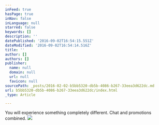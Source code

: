 ```yaml
---
inFeed: true
hasPage: true
inNav: false
inLanguage: null
starred: false
keywords: []
description: ''
datePublished: '2016-09-02T16:54:15.551Z'
dateModified: '2016-09-02T16:54:14.516Z'
title: ''
author: []
authors: []
publisher:
  name: null
  domain: null
  url: null
  favicon: null
sourcePath: _posts/2016-02-02-b5bb5320-db5b-4086-b267-33eea3d622dc.md
url: b5bb5320-db5b-4086-b267-33eea3d622dc/index.html
_type: Article

---
```

You will experience something completely different. Chat and promotions combined.  ![](https://the-grid-user-content.s3-us-west-2.amazonaws.com/2c3af2f2-7fb1-4f58-95ee-2f9b0b218680.jpg)
